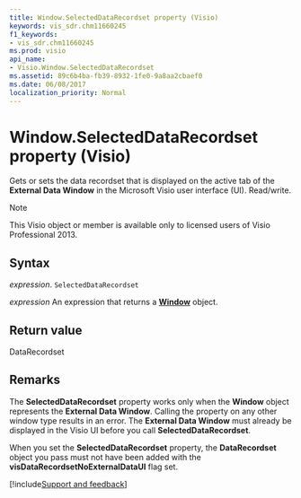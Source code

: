 ```yaml
---
title: Window.SelectedDataRecordset property (Visio)
keywords: vis_sdr.chm11660245
f1_keywords:
- vis_sdr.chm11660245
ms.prod: visio
api_name:
- Visio.Window.SelectedDataRecordset
ms.assetid: 89c6b4ba-fb39-8932-1fe0-9a8aa2cbaef0
ms.date: 06/08/2017
localization_priority: Normal
---
```



# Window.SelectedDataRecordset property (Visio)

Gets or sets the data recordset that is displayed on the active tab of the  **External Data Window** in the Microsoft Visio user interface (UI). Read/write.


> [!NOTE] 
> This Visio object or member is available only to licensed users of Visio Professional 2013.


## Syntax

_expression_. `SelectedDataRecordset`

 _expression_ An expression that returns a **[Window](Visio.Window.md)** object.


## Return value

DataRecordset


## Remarks

The  **SelectedDataRecordset** property works only when the **Window** object represents the **External Data Window**. Calling the property on any other window type results in an error. The  **External Data Window** must already be displayed in the Visio UI before you call **SelectedDataRecordset**.

When you set the  **SelectedDataRecordset** property, the **DataRecordset** object you pass must not have been added with the **visDataRecordsetNoExternalDataUI** flag set.

[!include[Support and feedback](~/includes/feedback-boilerplate.md)]